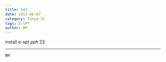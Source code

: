 ```yaml
---
title: 541
date: 2017-06-07
category: Tanya-SC
tags: E-SPT
author: BM
---
```


install e-spt pph 23

---



`BM`
